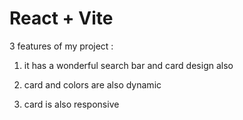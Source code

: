 # React + Vite

3 features of my project :

1.  it has a wonderful search bar and card design also

2.  card and colors are also dynamic

3.  card is also responsive

